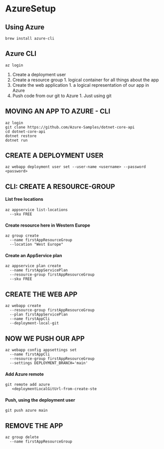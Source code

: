 # AzureSetup

## Using Azure

```
brew install azure-cli
```

## Azure CLI

```
az login
```
<ol>
  <li>Create a deployment user</li>
  <li>Create a resource group
        1. logical container for all things about the app</li>
  <li>Create the web application
        1. a logical representation of our app in Azure</li>
  <li>Push code from our git to Azure
        1. Just using git</li>
</ol>

## MOVING AN APP TO AZURE - CLI

```
az login
git clone https://github.com/Azure-Samples/dotnet-core-api
cd dotnet-core-api
dotnet restore
dotnet run
```

## CREATE A DEPLOYMENT USER
```
az webapp deployment user set --user-name <username> --password <password>
```

## CLI: CREATE A RESOURCE-GROUP

<h4> List free locations</h4>

```
az appservice list-locations
  --sku FREE
  ```

<h4> Create resource here in Western Europe</h4>

```
az group create
  --name firstAppResourceGroup
  --location "West Europe"
  ```

<h4> Create an AppService plan</h4>

```
az appservice plan create
  --name firstAppServicePlan
  --resource-group firstAppResourceGroup
  --sku FREE
  ```

## CREATE THE WEB APP

```
az webapp create
  --resource-group firstAppResourceGroup
  --plan firstAppServicePlan
  --name firstAppCli
  --deployment-local-git
  ```

## NOW WE PUSH OUR APP


```
az webapp config appsettings set
  --name firstAppCli
  --resource-group firstAppResourceGroup
  --settings DEPLOYMENT_BRANCH='main'
  ```

<h4> Add Azure remote</h4>

```
git remote add azure
   <deploymentLocalGitUrl-from-create-ste
   ```

<h4> Push, using the deployment user</h4>

```
git push azure main
```

## REMOVE THE APP

```
az group delete
  --name firstAppResourceGroup
  ```



